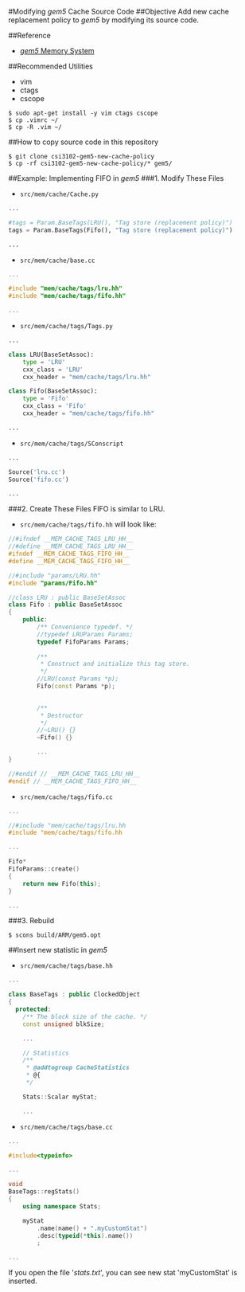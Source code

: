 #Modifying _gem5_ Cache Source Code
##Objective
Add new cache replacement policy to _gem5_ by modifying its source code.

##Reference
- [*gem5* Memory System](http://www.gem5.org/docs/html/gem5MemorySystem.html)

##Recommended Utilities
- vim
- ctags
- cscope
```shell
$ sudo apt-get install -y vim ctags cscope
$ cp .vimrc ~/
$ cp -R .vim ~/
```

##How to copy source code in this repository
```shell
$ git clone csi3102-gem5-new-cache-policy 
$ cp -rf csi3102-gem5-new-cache-policy/* gem5/
```

##Example: Implementing FIFO in _gem5_
###1. Modify These Files
- `src/mem/cache/Cache.py`
```Python
...

#tags = Param.BaseTags(LRU(), "Tag store (replacement policy)")
tags = Param.BaseTags(Fifo(), "Tag store (replacement policy)")

...
```

- `src/mem/cache/base.cc`
```C++
...

#include "mem/cache/tags/lru.hh"
#include "mem/cache/tags/fifo.hh"

...
```

- `src/mem/cache/tags/Tags.py`
```Python
...

class LRU(BaseSetAssoc):
    type = 'LRU'
    cxx_class = 'LRU'
    cxx_header = "mem/cache/tags/lru.hh"

class Fifo(BaseSetAssoc):
    type = 'Fifo'
    cxx_class = 'Fifo'
    cxx_header = "mem/cache/tags/fifo.hh"

...
```

- `src/mem/cache/tags/SConscript`
```Python
...

Source('lru.cc')
Source('fifo.cc')

...
```

###2. Create These Files
FIFO is similar to LRU.

- `src/mem/cache/tags/fifo.hh` will look like:
```C++
//#ifndef __MEM_CACHE_TAGS_LRU_HH__
//#define __MEM_CACHE_TAGS_LRU_HH__
#ifndef __MEM_CACHE_TAGS_FIFO_HH__
#define __MEM_CACHE_TAGS_FIFO_HH__

//#include "params/LRU.hh"
#include "params/Fifo.hh"

//class LRU : public BaseSetAssoc
class Fifo : public BaseSetAssoc
{
    public:
        /** Convenience typedef. */
        //typedef LRUParams Params;
        typedef FifoParams Params;
 
        /**
         * Construct and initialize this tag store.
         */
        //LRU(const Params *p);
        Fifo(const Params *p);

    
        /**
         * Destructor
         */
        //~LRU() {}
        ~Fifo() {}

        ...
}

//#endif // __MEM_CACHE_TAGS_LRU_HH__
#endif // __MEM_CACHE_TAGS_FIFO_HH__
```

- `src/mem/cache/tags/fifo.cc`
```C++
...

//#include "mem/cache/tags/lru.hh
#include "mem/cache/tags/fifo.hh

...

Fifo*
FifoParams::create()
{
    return new Fifo(this);
}

...
```

###3. Rebuild
```shell
$ scons build/ARM/gem5.opt
```

##Insert new statistic in _gem5_
- `src/mem/cache/tags/base.hh`
```C++
...

class BaseTags : public ClockedObject
{
  protected:
    /** The block size of the cache. */
    const unsigned blkSize;

    ...

    // Statistics
    /**
     * @addtogroup CacheStatistics
     * @{
     */

    Stats::Scalar myStat;

    ...
```

- `src/mem/cache/tags/base.cc`
```C++
...

#include<typeinfo>

...

void
BaseTags::regStats()
{
    using namespace Stats;

    myStat
        .name(name() + ".myCustomStat")
        .desc(typeid(*this).name())
        ;

...
```

If you open the file '_stats.txt_', you can see new stat 'myCustomStat' is inserted.
